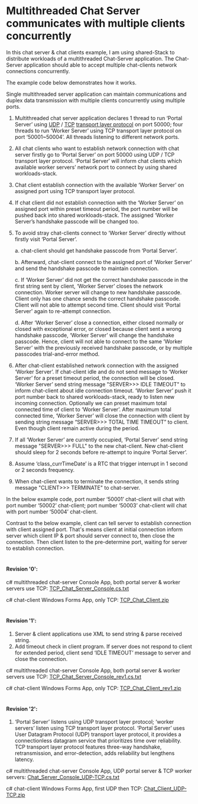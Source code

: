 # Multithreaded Chat Server communicates with multiple clients concurrently
 In this chat server & chat clients example, I am using shared-Stack to distribute workloads of a multithreaded Chat-Server application. The Chat-Server application should able to accept multiple chat-clients network connections concurrently.

 The example code below demonstrates how it works.

 Single multithreaded server application can maintain communications and duplex data transmission with multiple clients concurrently using multiple ports.

 1. Multithreaded chat server application declares 1 thread to run ‘Portal Server’ using [UDP](https://en.wikipedia.org/wiki/User_Datagram_Protocol) / [TCP](https://en.wikipedia.org/wiki/Transmission_Control_Protocol) [transport layer protocol](https://en.wikipedia.org/wiki/Transport_layer) on port 50000; four threads to run ‘Worker Server’ using TCP transport layer protocol on port ‘50001~50004’. All threads listening to different network ports.

 2.  All chat clients who want to establish network connection with chat server firstly go to ‘Portal Server’ on port 50000 using UDP / TCP transport layer protocol. ‘Portal Server’ will inform chat clients which available worker servers’ network port to connect by using shared workloads-stack.

 3. Chat client establish connection with the available ‘Worker Server’ on assigned port using TCP transport layer protocol.

 4. If chat client did not establish connection with the ‘Worker Server’ on assigned port within preset timeout period, the port number will be pushed back into shared workloads-stack. The assigned ‘Worker Server’s handshake passcode will be changed too.

 5. To avoid stray chat-clients connect to ‘Worker Server’ directly without firstly visit ‘Portal Server’.

     a. chat-client should get handshake passcode from ‘Portal Server’.

     b. Afterward, chat-client connect to the assigned port of ‘Worker Server’ and send the handshake passcode to maintain connection.

     c. If ‘Worker Server’ did not get the correct handshake passcode in the first string sent by client, ‘Worker Server’ closes the network connection. Worker server will change to new handshake passcode. Client only has one chance sends the correct handshake passcode. Client will not able to attempt second time. Client should visit ‘Portal Server' again to re-attempt connection.
    
     d. After ‘Worker Server’ close a connection, either closed normally or closed with exceptional error, or closed because client sent a wrong handshake passcode, ‘Worker Server’ will change the handshake passcode. Hence, client will not able to connect to the same ‘Worker Server’ with the previously received handshake passcode, or by multiple passcodes trial-and-error method.

  6. After chat-client established network connection with the assigned ‘Worker Server’. If chat-client idle and do not send message to ‘Worker Server’ for a preset timeout period, the connection will be closed. ‘Worker Server’ send string message "SERVER>>> IDLE TIMEOUT" to inform chat-client about idle connection timeout. ‘Worker Server’ push it port number back to shared workloads-stack, ready to listen new incoming connection.
     Optionally we can preset maximum total connected time of client to ‘Worker Server’. After maximum total connected time, ‘Worker Server’ will close the connection with client by sending string message “SERVER>>> TOTAL TIME TIMEOUT” to client. Even though client remain active during the period.

  7. If all ‘Worker Server’ are currently occupied, ‘Portal Server’ send string message "SERVER>>> FULL" to the new chat-client. New chat-client should sleep for 2 seconds before re-attempt to inquire ‘Portal Server’.

  8. Assume ‘class_currTimeDate’ is a RTC that trigger interrupt in 1 second or 2 seconds frequency.

  9. When chat-client wants to terminate the connection, it sends string message "CLIENT>>> TERMINATE" to chat-server.

In the below example code, port number ‘50001’ chat-client will chat with port number ‘50002’ chat-client; port number ‘50003’ chat-client will chat with port number ‘50004’ chat-client.

Contrast to the below example, client can tell server to establish connection with client assigned port. That's means client at initial connection inform server which client IP & port should server connect to, then close the connection. Then client listen to the pre-determine port, waiting for server to establish connection.
#
#### Revision '0':

c# multithreaded chat-server Console App, both portal server & worker servers use TCP:  [TCP_Chat_Server_Console.cs.txt](https://github.com/lksark/-Multithreaded-Chat-Server-communicates-with-multiple-clients/blob/main/TCP_Chat_Server_Console.cs.txt)

c# chat-client Windows Forms App, only TCP: [TCP_Chat_Client.zip](https://github.com/lksark/-Multithreaded-Chat-Server-communicates-with-multiple-clients/blob/main/TCP_Chat_Client.zip)
#
#### Revision '1':
   1. Server & client applications use XML to send string & parse received string.
   2. Add timeout check in client program. If server does not respond to client for extended period, client send ‘<CLIENT><command>IDLE TIMEOUT</command></CLIENT>’ message to server and close the connection.

c# multithreaded chat-server Console App, both portal server & worker servers use TCP:  [TCP_Chat_Server_Console_rev1.cs.txt](https://github.com/lksark/-Multithreaded-Chat-Server-communicates-with-multiple-clients/blob/main/TCP_Chat_Server_Console_rev1.cs.txt)

c# chat-client Windows Forms App, only TCP:  [TCP_Chat_Client_rev1.zip](https://github.com/lksark/-Multithreaded-Chat-Server-communicates-with-multiple-clients/blob/main/TCP_Chat_Client_rev1.zip)
#
#### Revision '2':
   1. ‘Portal Server’ listens using UDP transport layer protocol; ‘worker servers’ listen using TCP transport layer protocol.
      ‘Portal Server’ uses User Datagram Protocol (UDP) transport layer protocol, it provides a connectionless datagram service that prioritizes time over reliability. TCP transport layer protocol features three-way handshake, retransmission, and error-detection, adds reliability but lengthens latency.

c# multithreaded chat-server Console App, UDP portal server & TCP worker servers:  [Chat_Server_Console_UDP-TCP.cs.txt](https://github.com/lksark/-Multithreaded-Chat-Server-communicates-with-multiple-clients/blob/main/Chat_Server_Console_UDP-TCP.cs.txt)

c# chat-client Windows Forms App, first UDP then TCP: [Chat_Client_UDP-TCP.zip](https://github.com/lksark/-Multithreaded-Chat-Server-communicates-with-multiple-clients/blob/main/Chat_Client_UDP-TCP.zip)
